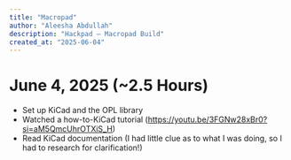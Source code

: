 ```yaml
---
title: "Macropad"
author: "Aleesha Abdullah"
description: "Hackpad — Macropad Build"
created_at: "2025-06-04"
---
```


# June 4, 2025 (~2.5 Hours)
- Set up KiCad and the OPL library
- Watched a how-to-KiCad tutorial (https://youtu.be/3FGNw28xBr0?si=aM5QmcUhrOTXiS_H)
- Read KiCad documentation (I had little clue as to what I was doing, so I had to research for clarification!)
